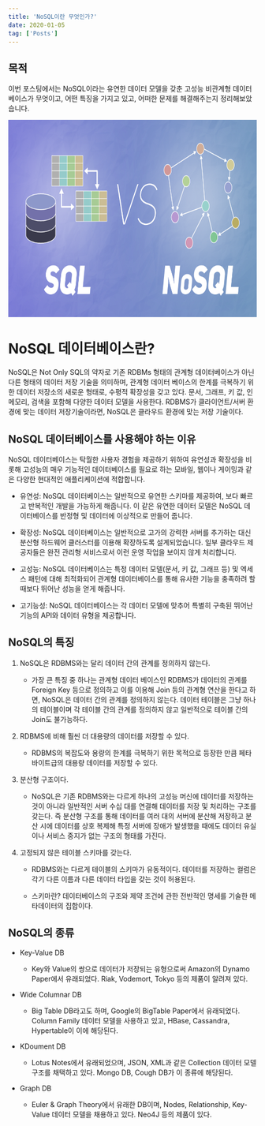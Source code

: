 ```yaml
---
title: 'NoSQL이란 무엇인가?'
date: 2020-01-05
tag: ['Posts']
---
```


## 목적

이번 포스팅에서는 NoSQL이라는 유연한 데이터 모델을 갖춘 고성능 비관계형 데이터베이스가 무엇이고, 어떤 특징을 가지고 있고, 어떠한 문제를 해결해주는지 정리해보았습니다.

<img src='../assets/images/nosql.png' width='700px' height='400px'/>

# NoSQL 데이터베이스란?

NoSQL은 Not Only SQL의 약자로 기존 RDBMs 형태의 관계형 데이터베이스가 아닌 다른 형태의 데이터 저장 기술을 의미하며, 관계형 데이터 베이스의 한계를 극복하기 위한 데이터 저장소의 새로운 형태로, 수평적 확장성을 갖고 있다. 문서, 그래프, 키 값, 인 메모리, 검색을 포함해 다양한 데이터 모델을 사용한다.
RDBMS가 클라이언트/서버 환경에 맞는 데이터 저장기술이라면, NoSQL은 클라우드 환경에 맞는 저장 기술이다.

## NoSQL 데이터베이스를 사용해야 하는 이유

NoSQL 데이터베이스는 탁월한 사용자 경험을 제공하기 위하여 유연성과 확장성을 비롯해 고성능의 매우 기능적인 데이터베이스를 필요로 하는 모바일, 웹이나 게이밍과 같은 다양한 현대적인 애플리케이션에 적합합니다.

- 유연성: NoSQL 데이터베이스는 일반적으로 유연한 스키마를 제공하여, 보다 빠르고 반복적인 개발을 가능하게 해줍니다. 이 같은 유연한 데이터 모델은 NoSQL 데이터베이스를 반정형 및 데이터에 이상적으로 만들어 줍니다.

- 확장성: NoSQL 데이터베이스는 일반적으로 고가의 강력한 서버를 추가하는 대신 분산형 하드웨어 클러스터를 이용해 확장하도록 설계되었습니다. 일부 클라우드 제공자들은 완전 관리형 서비스로서 이런 운영 작업을 보이지 않게 처리합니다.

- 고성능: NoSQL 데이터베이스는 특정 데이터 모델(문서, 키 값, 그래프 등) 및 엑세스 패턴에 대해 최적화되어 관계형 데이터베이스를 통해 유사한 기능을 충족하려 할 때보다 뛰어난 성능을 얻게 해줍니다.

- 고기능성: NoSQL 데이터베이스는 각 데이터 모델에 맞추어 특별히 구축된 뛰어난 기능의 API와 데이터 유형을 제공합니다.

## NoSQL의 특징

1. NoSQL은 RDBMS와는 달리 데이터 간의 관계를 정의하지 않는다.

   - 가장 큰 특징 중 하나는 관계형 데이터 베이스인 RDBMS가 데이터의 관계를 Foreign Key 등으로 정의하고 이를 이용해 Join 등의 관계형 연산을 한다고 하면, NoSQL은 데이터 간의 관계를 정의하지 않는다. 데이터 테이블은 그냥 하나의 테이블이며 각 테이블 간의 관계를 정의하지 않고 일반적으로 테이블 간의 Join도 불가능하다.

2. RDBMS에 비해 훨씬 더 대용량의 데이터를 저장할 수 있다.

   - RDBMS의 복잡도와 용량의 한계를 극복하기 위한 목적으로 등장한 만큼 페타바이트급의 대용량 데이터를 저장할 수 있다.

3. 분산형 구조이다.

   - NoSQL은 기존 RDBMS와는 다르게 하나의 고성능 머신에 데이터를 저장하는 것이 아니라 일반적인 서버 수십 대를 연결해 데이터를 저장 및 처리하는 구조를 갖는다. 즉 분산형 구조를 통해 데이터를 여러 대의 서버에 분산해 저장하고 분산 시에 데이터를 상호 복제해 특정 서버에 장애가 발생했을 때에도 데이터 유실이나 서비스 중지가 없는 구조의 형태를 가진다.

4. 고정되지 않은 테이블 스키마를 갖는다.

   - RDBMS와는 다르게 테이블의 스키마가 유동적이다. 데이터를 저장하는 컬럼은 각기 다른 이름과 다른 데이터 타입을 갖는 것이 허용된다.

   - 스키마란? 데이터베이스의 구조와 제약 조건에 관한 전반적인 명세를 기술한 메타데이터의 집합이다.

## NoSQL의 종류

- Key-Value DB

  - Key와 Value의 쌍으로 데이터가 저장되는 유형으로써 Amazon의 Dynamo Paper에서 유래되었다.
    Riak, Vodemort, Tokyo 등의 제품이 알려져 있다.

- Wide Columnar DB

  - Big Table DB라고도 하며, Google의 BigTable Paper에서 유래되었다. Column Family 데이터 모델을 사용하고 있고, HBase, Cassandra, Hypertable이 이에 해당된다.

- KDoument DB

  - Lotus Notes에서 유래되었으며, JSON, XML과 같은 Collection 데이터 모델 구조를 채택하고 있다.
    Mongo DB, Cough DB가 이 종류에 해당된다.

- Graph DB
  - Euler & Graph Theory에서 유래한 DB이며, Nodes, Relationship, Key-Value 데이터 모델을 채용하고 있다. Neo4J 등의 제품이 있다.

